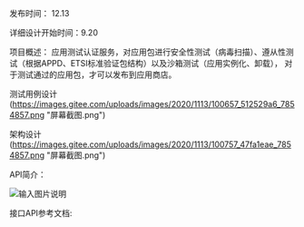 发布时间： 12.13

详细设计开始时间：9.20

项目概述：
应用测试认证服务，对应用包进行安全性测试（病毒扫描）、遵从性测试（根据APPD、ETSI标准验证包结构）以及沙箱测试（应用实例化、卸载），
对于测试通过的应用包，才可以发布到应用商店。

测试用例设计(https://images.gitee.com/uploads/images/2020/1113/100657_512529a6_7854857.png "屏幕截图.png")

架构设计(https://images.gitee.com/uploads/images/2020/1113/100757_47fa1eae_7854857.png "屏幕截图.png")

API简介：

![输入图片说明](https://images.gitee.com/uploads/images/2020/1113/100826_7ebec1b7_7854857.png "屏幕截图.png")


接口API参考文档:

